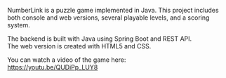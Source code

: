 NumberLink is a puzzle game implemented in Java. 
This project includes both console and web versions, several playable levels, 
and a scoring system.

The backend is built with Java using Spring Boot and REST API.  
The web version is created with HTML5 and CSS.

You can watch a video of the game here:  
https://youtu.be/QUDiPp_LUY8
